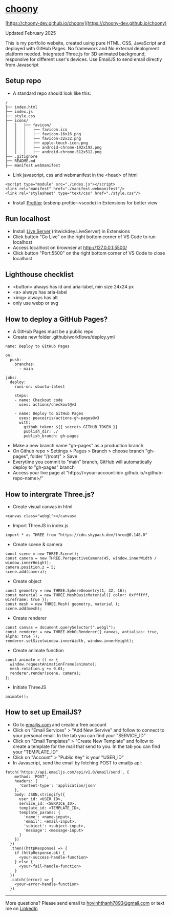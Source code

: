 # [choony](https://choony-dev.github.io/choony)

[https://choony-dev.github.io/choony](https://choony-dev.github.io/choony)

Updated February 2025

This is my portfolio website, created using pure HTML, CSS, JavaScript and deployed with GitHub Pages. No framework and No external deployment platform needed. Integrated Three.js for 3D animated background, responsive for different user's devices. Use EmailJS to send email directly from Javascript

## Setup repo
- A standard repo should look like this:
```
/
├── index.html
├── index.js
├── style.css
├── icons/
│   │   ├── favicon/
│   │   │   ├── favicon.ico
│   │   │   ├── favicon-16x16.png
│   │   │   ├── favicon-32x32.png
│   │   │   ├── apple-touch-icon.png
│   │   │   ├── android-chrome-192x192.png
│   │   │   ├── android-chrome-512x512.png
├── .gitignore
├── README.md
├── manifest.webmanifest
```
- Link javascript, css and webmanifest in the \<head> of html
```
<script type="module" src="./index.js"></script>
<link rel="manifest" href="./manifest.webmanifest"/>
<link rel="stylesheet" type="text/css" href="./style.css"/>
```
- Install [Prettier](https://marketplace.visualstudio.com/items?itemName=esbenp.prettier-vscode) (esbenp.prettier-vscode) in Extensions for better view

## Run localhost
- Install [Live Server](https://marketplace.visualstudio.com/items?itemName=ritwickdey.LiveServer) (ritwickdey.LiveServer) in Extensions
- Click button "Go Live" on the right bottom corner of VS Code to run localhost
- Access localhost on brownser at http://127.0.0.1:5500/
- Click button "Port:5500" on the right bottom corner of VS Code to close localhost

## Lighthouse checklist
- \<button> always has id and aria-label, min size 24x24 px
- \<a> always has aria-label
- \<img> always has alt
- only use webp or svg

## How to deploy a GitHub Pages?
- A GitHub Pages must be a public repo
- Create new folder .github/workflows/deploy.yml
```
name: Deploy to GitHub Pages

on:
  push:
    branches:
      - main

jobs:
  deploy:
    runs-on: ubuntu-latest

    steps:
    - name: Checkout code
      uses: actions/checkout@v3

    - name: Deploy to GitHub Pages
      uses: peaceiris/actions-gh-pages@v3
      with:
        github_token: ${{ secrets.GITHUB_TOKEN }}
        publish_dir: ./
        publish_branch: gh-pages
```
- Make a new branch name "gh-pages" as a production branch
- On Github repo > Settings > Pages > Branch > choose branch "gh-pages", folder "/(root)" > Save
- Everytime you commit to "main" branch, GitHub will automatically deploy to "gh-pages" branch
- Access your live page at "https://\<your-account-id>.github.io/\<github-repo-name>/"

## How to intergrate Three.js?
- Create visual canvas in html
```
<canvas class="webgl"></canvas>
```
- Import ThreeJS in index.js
```
import * as THREE from "https://cdn.skypack.dev/three@0.148.0"
```
- Create scene & camera
```
const scene = new THREE.Scene();
const camera = new THREE.PerspectiveCamera(45, window.innerWidth / window.innerHeight);
camera.position.z = 5;
scene.add(camera);
```
- Create object
```
const geometry = new THREE.SphereGeometry(1, 32, 16); 
const material = new THREE.MeshBasicMaterial({ color: 0xffffff, wireframe: true });
const mesh = new THREE.Mesh( geometry, material );
scene.add(mesh);
```
- Create renderer
```
const canvas = document.querySelector(".webgl");
const renderer = new THREE.WebGLRenderer({ canvas, antialias: true, alpha: true });
renderer.setSize(window.innerWidth, window.innerHeight);
```
- Create animate function
```
const animate = () => {
  window.requestAnimationFrame(animate);
  mesh.rotation.y += 0.01;
  renderer.render(scene, camera);
};
```
- Initiate ThreeJS
```
animate();
```

## How to set up EmailJS?
- Go to [emailjs.com](https://www.emailjs.com/) and create a free account
- Click on "Email Services" > "Add New Servive" and follow to connect to your personal email. In the tab you can find your "SERVICE_ID"
- Click on "Email Templates" > "Create New Template" and follow to create a template for the mail that send to you. In the tab you can find your "TEMPLATE_ID"
- Click on "Account" > "Public Key" is your "USER_ID"
- In Javascript, send the email by fetching POST to emailjs api:
```
fetch('https://api.emailjs.com/api/v1.0/email/send', {
    method: 'POST',
    headers: {
      'Content-type': 'application/json'
    },
    body: JSON.stringify({
      user_id: <USER_ID>,
      service_id: <SERVICE_ID>,
      template_id: <TEMPLATE_ID>,
      template_params: {
        'name': <name-input>,
        'email': <email-input>,
        'subject': <subject-input>,
        'message': <message-input>
      }
    })
  })
  .then((httpResponse) => {
    if (httpResponse.ok) {
      <your-success-handle-function>
    } else {
      <your-fail-handle-function>
    }
  })
  .catch((error) => {
    <your-error-handle-function>
  })
```

---
More questions? Please send email to [hovinhthanh7893@gmail.com](mailto:hovinhthanh7893@gmail.com) or text me on [LinkedIn](https://www.linkedin.com/in/hovinhthanh7893/)
